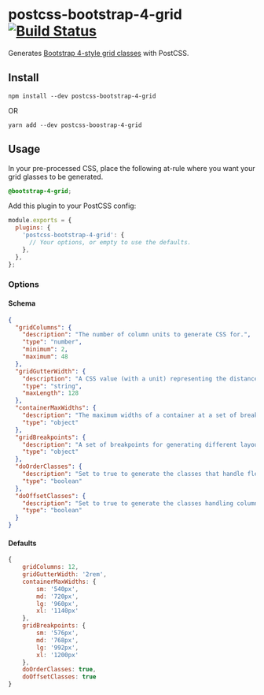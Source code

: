 # postcss-bootstrap-4-grid [![Build Status](https://travis-ci.org/johnwatkins0/postcss-bootstrap-4-grid.svg?branch=master)](https://travis-ci.org/johnwatkins0/postcss-bootstrap-4-grid)

Generates [Bootstrap 4-style grid classes](http://getbootstrap.com/docs/4.0/layout/grid/) with PostCSS.

## Install

```
npm install --dev postcss-bootstrap-4-grid
```

OR

```
yarn add --dev postcss-boostrap-4-grid
```

## Usage

In your pre-processed CSS, place the following at-rule where you want your grid glasses to be generated.

```CSS
@bootstrap-4-grid;
```

Add this plugin to your PostCSS config:

```Javascript
module.exports = {
  plugins: {
    'postcss-bootstrap-4-grid': {
      // Your options, or empty to use the defaults.
    },
  },
};
```

### Options

#### Schema

```JSON
{
  "gridColumns": {
    "description": "The number of column units to generate CSS for.",
    "type": "number",
    "minimum": 2,
    "maximum": 48
  },
  "gridGutterWidth": {
    "description": "A CSS value (with a unit) representing the distance between columns.",
    "type": "string",
    "maxLength": 128
  },
  "containerMaxWidths": {
    "description": "The maximum widths of a container at a set of breakpoints.",
    "type": "object"
  },
  "gridBreakpoints": {
    "description": "A set of breakpoints for generating different layouts at differing view widths.",
    "type": "object"
  },
  "doOrderClasses": {
    "description": "Set to true to generate the classes that handle flexbox order.",
    "type": "boolean"
  },
  "doOffsetClasses": {
    "description": "Set to true to generate the classes handling column offsets.",
    "type": "boolean"
  }
}
```

#### Defaults

```Javascript
{
    gridColumns: 12,
    gridGutterWidth: '2rem',
    containerMaxWidths: {
        sm: '540px',
        md: '720px',
        lg: '960px',
        xl: '1140px'
    },
    gridBreakpoints: {
        sm: '576px',
        md: '768px',
        lg: '992px',
        xl: '1200px'
    },
    doOrderClasses: true,
    doOffsetClasses: true
}
```
